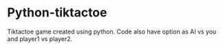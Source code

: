 # Python-tiktactoe
Tiktactoe game created using python. Code also have option as AI vs you and player1 vs player2.
